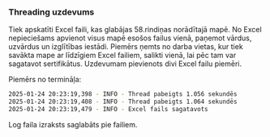 ### Threading uzdevums 

Tiek apskatīti Excel faili, kas glabājas 58.rindiņas norādītajā mapē. No Excel nepieciešams apvienot visus mapē esošos failus vienā, paņemot vārdus, uzvārdus un izglītības iestādi. Piemērs ņemts no darba vietas, kur tiek savākta mape ar līdzīgiem Excel failiem, salikti vienā, lai pēc tam var sagatavot sertifikātus. Uzdevumam pievienots divi Excel failu piemēri. 

Piemērs no termināļa:
```bash
2025-01-24 20:23:19,398 - INFO - Thread pabeigts 1.056 sekundēs
2025-01-24 20:23:19,408 - INFO - Thread pabeigts 1.064 sekundēs
2025-01-24 20:23:19,479 - INFO - Excel fails sagatavots
```

Log faila izraksts saglabāts pie failiem.